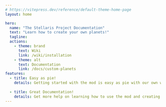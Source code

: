 ```yaml
---
# https://vitepress.dev/reference/default-theme-home-page
layout: home

hero:
  name: "The Stellaris Project Documentation"
  text: "Learn how to create your own planets!"
  tagline: 
  actions:
    - theme: brand
      text: Wiki
      link: /wiki/installation
    - theme: alt
      text: Documentation
      link: /docs/custom-planets
features:
  - title: Easy as pie!
    details: Getting started with the mod is easy as pie with our own wiki to teach you the basics of Project Stellaris.
    
  - title: Great Documentation!
    details: Get more help on learning how to use the mod and creating your own planets with our documentation.
---
```



